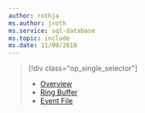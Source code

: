 ```yaml
---
author: rothja
ms.author: jroth
ms.service: sql-database
ms.topic: include
ms.date: 11/09/2018
---
```

> [!div class="op_single_selector"]
> * [Overview](../articles/azure-sql/database/xevent-db-diff-from-svr.md)
> * [Ring Buffer](../articles/azure-sql/database/xevent-code-ring-buffer.md)
> * [Event File](../articles/azure-sql/database/xevent-code-event-file.md)
> 
> 

